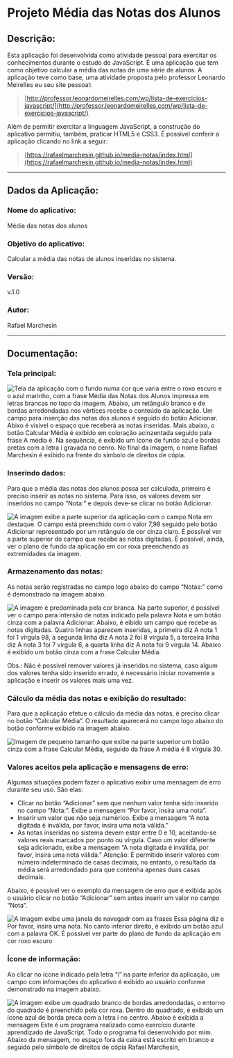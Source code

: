 # Projeto Média das Notas dos Alunos

## Descrição:
Esta aplicação foi desenvolvida como atividade pessoal para exercitar os conhecimentos durante o estudo de JavaScript. É uma aplicação que tem como objetivo calcular a média das notas de uma série de alunos.
A aplicação teve como base, uma atividade proposta pelo professor Leonardo Meirelles eu seu site pessoal:

> [http://professor.leonardomeirelles.com/wp/lista-de-exercicios-javascript/](http://professor.leonardomeirelles.com/wp/lista-de-exercicios-javascript/)

Além de permitir exercitar a linguagem JavaScript, a construção do aplicativo permitiu, também, praticar HTML5 e CSS3.
É possível conferir a aplicação clicando no link a seguir:

> [https://rafaelmarchesin.github.io/media-notas/index.html](https://rafaelmarchesin.github.io/media-notas/index.html)

***

## Dados da Aplicação:
### Nome do aplicativo:
Média das notas dos alunos

### Objetivo do aplicativo:
Calcular a média das notas de alunos inseridas no sistema.

### Versão:
v.1.0

### Autor:
Rafael Marchesin

***

## Documentação:
### Tela principal:

![Tela da aplicação com o fundo numa cor que varia entre o roxo escuro e o azul marinho, com a frase Média das Notas dos Alunos impressa em letras brancas no topo da imagem. Abaixo, um retângulo branco e de bordas arredondadas nos vértices recebe o conteúdo da aplicação. Um campo para inserção das notas dos alunos é seguido do botão Adicionar. Abixo é visível o espaço que receberá as notas inseridas. Mais abaixo, o botão Calcular Média é exibido em coloração acinzentada seguido pala frase A média é. Na sequência, é exibido um ícone de fundo azul e bordas pretas com a letra i gravada no cenro. No final da imagem, o nome Rafael Marchesin é exibido na frente do símbolo de direitos de cópia.](https://raw.githubusercontent.com/rafaelmarchesin/media-notas/master/documentacao/tela-principal.jpg)

### Inserindo dados:
Para que a média das notas dos alunos possa ser calculada, primeiro é preciso inserir as notas no sistema. Para isso, os valores devem ser inseridos no campo “Nota:” e depois deve-se clicar no botão Adicionar. 

![A imagem exibe a parte superior da aplicação com o campo Nota em destaque. O campo está preenchido com o valor 7,98 seguido pelo botão Adicionar representado por um retângulo de cor cinza claro. É possível ver a parte superior do campo que recebe as notas digitadas. É possível, ainda, ver o plano de fundo da aplicação em cor roxa preenchendo as extremidades da imagem.](https://raw.githubusercontent.com/rafaelmarchesin/media-notas/master/documentacao/insere-nota.jpg)

### Armazenamento das notas:
As notas serão registradas no campo logo abaixo do campo “Notas:” como é demonstrado na imagem abaixo.

![A imagem é predominada pela cor branca. Na parte superior, é possível ver o campo para intersão de notas indicado pela palavra Nota e um botão cinza com a palavra Adicionar. Abaixo, é eibido um campo que recebe as notas digitadas. Quatro linhas aparecem inseridas, a primeira diz A nota 1 foi 1 vírgula 98, a segunda linha diz A nota 2 foi 8 vírgula 5, a terceira linha diz A nota 3 foi 7 vírgula 6, a quarta linha diz A nota foi 9 vírgula 14. Abaixo é exibido um botão cinza com a frase Calcular Média.](https://raw.githubusercontent.com/rafaelmarchesin/media-notas/master/documentacao/armazena-notas.jpg)

Obs.: Não é possível remover valores já inseridos no sistema, caso algum dos valores tenha sido inserido errado, é necessário iniciar novamente a aplicação e inserir os valores mais uma vez.

### Cálculo da média das notas e exibição do resultado:
Para que a aplicação efetue o cálculo da média das notas, é preciso clicar no botão “Calcular Média”. O resultado aparecerá no campo logo abaixo do botão conforme exibido na imagem abaixo.

![Imagem de pequeno tamanho que exibe na parte superior um botão cinza com a frase Calcular Média, seguido da frase A média é 8 vírgula 30.](https://raw.githubusercontent.com/rafaelmarchesin/media-notas/master/documentacao/resultado-media.jpg)

### Valores aceitos pela aplicação e mensagens de erro:
Algumas situações podem fazer o aplicativo exibir uma mensagem de erro durante seu uso. São elas:
- Clicar no botão “Adicionar” sem que nenhum valor tenha sido inserido no campo “Nota:”. Exibe a mensagem “Por favor, insira uma nota”.
- Inserir um valor que não seja numérico. Exibe a mensagem “A nota digitada é inválida, por favor, insira uma nota válida.”
- As notas inseridas no sistema devem estar entre 0 e 10, aceitando-se valores reais marcados por ponto ou vírgula. Caso um valor diferente seja adicionado, exibe a mensagem “A nota digitada é inválida, por favor, insira uma nota válida.”
Atenção: É permitido inserir valores com número indeterminado de casas decimais, no entanto, o resultado da média será arredondado para que contenha apenas duas casas decimais.

Abaixo, é possível ver o exemplo da mensagem de erro que é exibida após o usuário clicar no botão “Adicionar” sem antes inserir um valor no campo “Nota”.

![A imagem exibe uma janela de navegadr com as frases Essa página diz e Por favor, insira uma nota. No canto inferior direito, é exibido um botão azul com a palavra OK. É possível ver parte do plano de fundo da aplicação em cor roxo escuro](https://raw.githubusercontent.com/rafaelmarchesin/media-notas/master/documentacao/mensagem-sem-valor-inserido.jpg)

### Ícone de informação:
Ao clicar no ícone indicado pela letra “i” na parte inferior da aplicação, um campo com informações do aplicativo é exibido ao usuário conforme demonstrado na imagem abaixo.

![A imagem exibe um quadrado branco de bordas arredondadas, o entorno do quadrado é preenchido pela cor roxa. Dentro do quadrado, é exibido um ícone azul de borda preca com a letra i no centro. Abaixo é exibida a mensagem Este é um programa realizado como exercício durante aprendizado de JavaScript. Todo o programa foi desenvolvido por mim. Abaixo da mensagem, no espaço fora da caixa está escrito em branco e seguido pelo símbolo de direitos de cópia Rafael Marchesin,](https://raw.githubusercontent.com/rafaelmarchesin/media-notas/master/documentacao/informacao.jpg)
